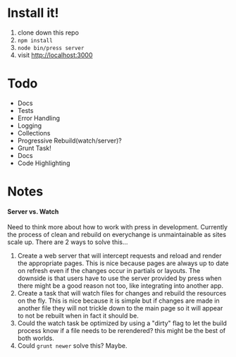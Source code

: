 # Install it!

1. clone down this repo
2. `npm install`
3. `node bin/press server`
4. visit [http://localhost:3000](http://localhost:3000)

# Todo

* Docs
* Tests
* Error Handling
* Logging
* Collections
* Progressive Rebuild(watch/server)?
* Grunt Task!
* Docs
* Code Highlighting

# Notes

#### Server vs. Watch

Need to think more about how to work with press in development. Currently the process of clean and rebuild on everychange is unmaintainable as sites scale up. There are 2 ways to solve this...

1. Create a web server that will intercept requests and reload and render the appropriate pages. This is nice because pages are always up to date on refresh even if the changes occur in partials or layouts. The downside is that users have to use the server provided by press when there might be a good reason not too, like integrating into another app.
2. Create a task that will watch files for changes and rebuild the resources on the fly. This is nice because it is simple but if changes are made in another file they will not trickle down to the main page so it will appear to not be rebuilt when in fact it should be.
3. Could the watch task be optimized by using a "dirty" flag to let the build process know if a file needs to be rerendered? this might be the best of both worlds.
4. Could `grunt newer` solve this? Maybe.

